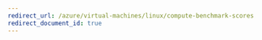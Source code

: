 ```yaml
---
redirect_url: /azure/virtual-machines/linux/compute-benchmark-scores
redirect_document_id: true
---
```

